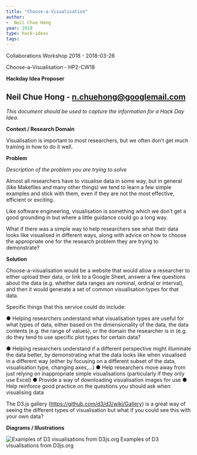 ```yaml
---
title: "Choose-a-Visualisation"
author:
-  Neil Chue Hong
year: 2018
type: hack-ideas
tags:
---
```


Collaborations Workshop 2018 - 2018-03-26

Choose-a-Visualisation - HP2-CW18

**Hackday Idea Proposer**

Neil Chue Hong - n.chuehong@googlemail.com
---

*This document should be used to capture the information for a Hack Day Idea.*

**Context / Research Domain**

Visualisation is important to most researchers, but we often don’t get much training in how to do it well.

**Problem**

*Description of the problem you are trying to solve*

Almost all researchers have to visualise data in some way, but in general (like Makefiles and
 many other things) we tend to learn a few simple examples and stick with them, even if they are not the most effective, efficient or exciting.

Like software engineering, visualisation is something which we don’t get a good grounding in but where a little guidance could go a long way.

What if there was a simple way to help researchers see what their data looks like visualised in different ways, along with advice on how to choose the appropriate one for the research
 problem they are trying to demonstrate?

**Solution**

Choose-a-visualisation would be a website that would allow a researcher to either upload their data, or link to a Google Sheet, answer a few questions about the data (e.g. whether data
ranges are nominal, ordinal or interval), and then it would generate a set of common visualisation types for that data.

Specific things that this service could do include:

● Helping researchers understand what visualisation types are useful for what types of data, either based on the dimensionality of the data, the data contents (e.g. the range of values), or the domain the researcher is in (e.g. do they tend to use specific plot types for certain data?

● Helping researchers understand if a different perspective might illuminate the data better, by demonstrating what the data looks like when visualised in a different way (either by focusing on a different subset of the data, visualisation type, changing axes,...)
● Help researchers move away from just relying on inappropriate simple visualisations (particularly if they only use Excel)
● Provide a way of downloading visualisation images for use
● Help reinforce good practice on the questions you should ask when visualising data

The D3.js gallery (https://github.com/d3/d3/wiki/Gallery) is a great way of seeing the different
 types of visualisation but what if you could see this with your own data?

**Diagrams / Illustrations**

![Examples of D3 visualisations from D3js.org](../images/cw18-d3.jpg)
Examples of D3 visualisations from D3js.org

